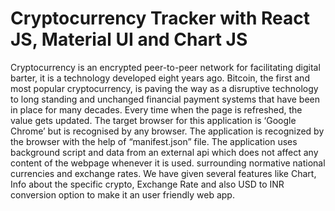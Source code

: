# Cryptocurrency Tracker with React JS, Material UI and Chart JS
Cryptocurrency is an encrypted peer-to-peer network for facilitating digital barter, it is a 
technology developed eight years ago. Bitcoin, the first and most popular cryptocurrency, is paving 
the way as a disruptive technology to long standing and unchanged financial payment systems that 
have been in place for many decades. 
Every time when the page is refreshed, the value gets updated. The target browser for this 
application is ‘Google Chrome’ but is recognised by any browser. The application is recognized by 
the browser with the help of “manifest.json” file.
The application uses background script and data from an external api which does not affect any 
content of the webpage whenever it is used. surrounding normative national currencies and 
exchange rates. We have given several features like Chart, Info about the specific crypto, Exchange 
Rate and also USD to INR conversion option to make it an user friendly web app.
